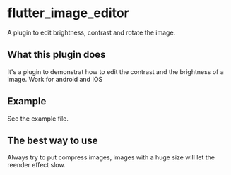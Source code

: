 # flutter_image_editor
A plugin to edit brightness, contrast and rotate the image.

## What this plugin does
It's a plugin to demonstrat how to edit the contrast and the brightness of a image.
Work for android and IOS

## Example
See the example file.

## The best way to use
Always try to put compress images, images with a huge size will let the reender effect slow.
